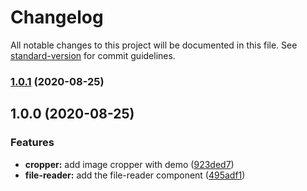 # Changelog

All notable changes to this project will be documented in this file. See [standard-version](https://github.com/conventional-changelog/standard-version) for commit guidelines.

### [1.0.1](https://github.com/Bil0/magic-cut-image-editor/compare/v1.0.0...v1.0.1) (2020-08-25)

## 1.0.0 (2020-08-25)

### Features

- **cropper:** add image cropper with demo ([923ded7](https://github.com/Bil0/magic-cut-image-editor/commit/923ded737c85840195a0e44bb6cb570090210975))
- **file-reader:** add the file-reader component ([495adf1](https://github.com/Bil0/magic-cut-image-editor/commit/495adf1daa8e5d562a0b956d5c0d28910834d508))
